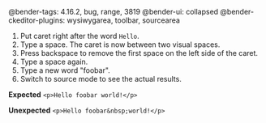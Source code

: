 @bender-tags: 4.16.2, bug, range, 3819
@bender-ui: collapsed
@bender-ckeditor-plugins: wysiwygarea, toolbar, sourcearea

1. Put caret right after the word `Hello`.
2. Type a space. The caret is now between two visual spaces.
2. Press backspace to remove the first space on the left side of the caret.
3. Type a space again.
4. Type a new word "foobar".
5. Switch to source mode to see the actual results.

**Expected** `<p>Hello foobar world!</p>`

**Unexpected** `<p>Hello foobar&nbsp;world!</p>`
